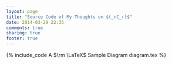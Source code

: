 ```yaml
---
layout: page
title: "Source Code of My Thoughts on ${_nC_r}$"
date: 2014-03-29 22:35
comments: true
sharing: true
footer: true
---
```


{% include_code A $\rm \LaTeX$ Sample Diagram diagram.tex %}
